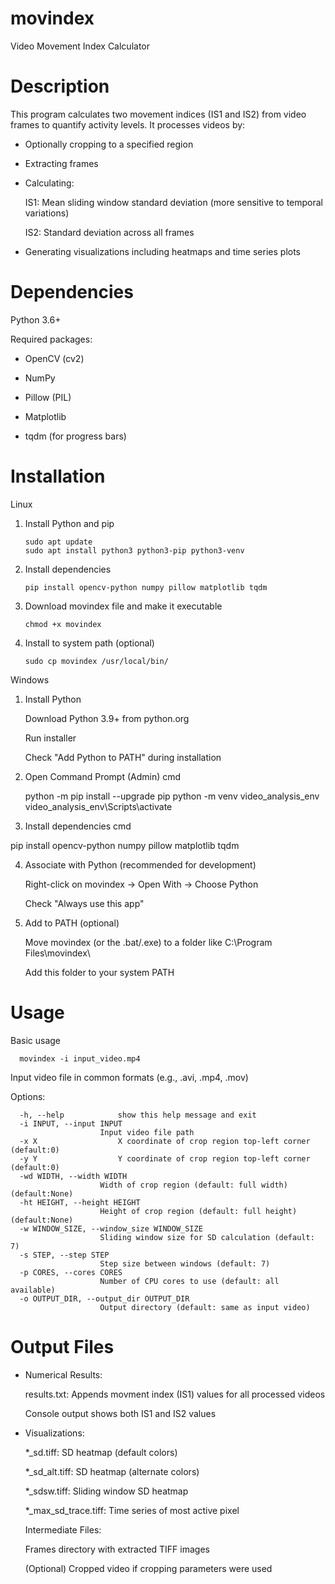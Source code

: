 # movindex
Video Movement Index Calculator
# Description
This program calculates two movement indices (IS1 and IS2) from video frames to quantify activity levels. It processes videos by:

- Optionally cropping to a specified region

- Extracting frames

- Calculating:

    IS1: Mean sliding window standard deviation (more sensitive to temporal variations)

    IS2: Standard deviation across all frames

- Generating visualizations including heatmaps and time series plots
# Dependencies
  Python 3.6+

  Required packages:

  - OpenCV (cv2)

  - NumPy

  - Pillow (PIL)

  - Matplotlib

  - tqdm (for progress bars)
# Installation
Linux
1. Install Python and pip

       sudo apt update   
       sudo apt install python3 python3-pip python3-venv

2. Install dependencies

       pip install opencv-python numpy pillow matplotlib tqdm

3. Download movindex file and make it executable

       chmod +x movindex

4. Install to system path (optional)

       sudo cp movindex /usr/local/bin/

 Windows
 1. Install Python

    Download Python 3.9+ from python.org

    Run installer

    Check "Add Python to PATH" during installation

 2. Open Command Prompt (Admin)
cmd

      python -m pip install --upgrade pip
      python -m venv video_analysis_env
      video_analysis_env\Scripts\activate

 3. Install dependencies
cmd

pip install opencv-python numpy pillow matplotlib tqdm
 
 4. Associate with Python (recommended for development)

    Right-click on movindex → Open With → Choose Python

    Check "Always use this app"

 5. Add to PATH (optional)

    Move movindex (or the .bat/.exe) to a folder like C:\Program Files\movindex\

    Add this folder to your system PATH


# Usage
Basic usage

      movindex -i input_video.mp4
Input video file in common formats (e.g., .avi, .mp4, .mov)

Options:

      -h, --help            show this help message and exit
      -i INPUT, --input INPUT
                        Input video file path
      -x X                  X coordinate of crop region top-left corner (default:0)
      -y Y                  Y coordinate of crop region top-left corner (default:0)
      -wd WIDTH, --width WIDTH
                        Width of crop region (default: full width) (default:None)
      -ht HEIGHT, --height HEIGHT
                        Height of crop region (default: full height) (default:None)
      -w WINDOW_SIZE, --window_size WINDOW_SIZE
                        Sliding window size for SD calculation (default: 7)
      -s STEP, --step STEP
                        Step size between windows (default: 7)
      -p CORES, --cores CORES
                        Number of CPU cores to use (default: all available)
      -o OUTPUT_DIR, --output_dir OUTPUT_DIR
                        Output directory (default: same as input video)

# Output Files

  - Numerical Results:

    results.txt: Appends movment index (IS1) values for all processed videos

    Console output shows both IS1 and IS2 values

- Visualizations:

  *_sd.tiff: SD heatmap (default colors)

  *_sd_alt.tiff: SD heatmap (alternate colors)

  *_sdsw.tiff: Sliding window SD heatmap

  *_max_sd_trace.tiff: Time series of most active pixel

    Intermediate Files:

  Frames directory with extracted TIFF images

  (Optional) Cropped video if cropping parameters were used
